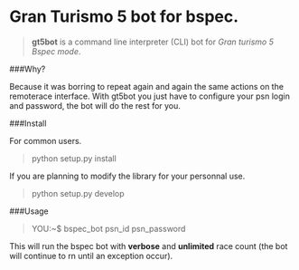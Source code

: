 Gran Turismo 5 bot for bspec.
=============================

> **gt5bot** is a command line interpreter (CLI) bot for _Gran turismo 5 Bspec mode_.

###Why?

Because it was borring to repeat again and again the same actions on the remoterace interface. With gt5bot you just have to configure your psn login and password, the bot will do the rest for you.

###Install

For common users.

> python setup.py install

If you are planning to modify the library for your personnal use.

> python setup.py develop


###Usage

> YOU:~$ bspec_bot psn_id psn_password

This will run the bspec bot with **verbose** and **unlimited** race count (the bot will continue to rn until an exception occur).